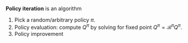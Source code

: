 **Policy iteration** is an algorithm

1. Pick a random/arbitrary policy $\pi$.
1. Policy evaluation: compute $Q^\pi$ by solving for fixed point $Q^\pi = \mathcal{B}^\pi Q^\pi$.
2. Policy improvement